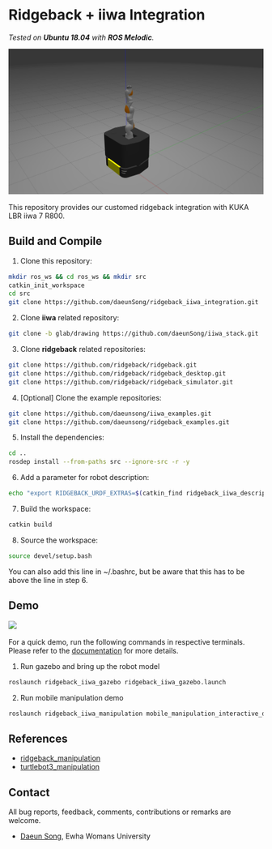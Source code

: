 # Ridgeback + iiwa Integration

*Tested on **Ubuntu 18.04** with **ROS Melodic**.*

<img src="./doc/img/demo.png" width="600">

This repository provides our customed ridgeback integration with KUKA LBR iiwa 7 R800. 


## Build and Compile

1. Clone this repository:
  ```sh
  mkdir ros_ws && cd ros_ws && mkdir src
  catkin_init_workspace
  cd src
  git clone https://github.com/daeunSong/ridgeback_iiwa_integration.git
  ```

2. Clone **iiwa** related repository:
  ```sh
  git clone -b glab/drawing https://github.com/daeunSong/iiwa_stack.git
  ```

3. Clone **ridgeback** related repositories:
  ```sh
  git clone https://github.com/ridgeback/ridgeback.git
  git clone https://github.com/ridgeback/ridgeback_desktop.git
  git clone https://github.com/ridgeback/ridgeback_simulator.git
  ```

4. [Optional] Clone the example repositories:
  ```sh
  git clone https://github.com/daeunsong/iiwa_examples.git
  git clone https://github.com/daeunsong/ridgeback_examples.git
  ```

5. Install the dependencies:
  ```sh
  cd ..
  rosdep install --from-paths src --ignore-src -r -y
  ```

6. Add a parameter for robot description:

```sh
echo "export RIDGEBACK_URDF_EXTRAS=$(catkin_find ridgeback_iiwa_description urdf/ridgeback_iiwa_robot.urdf.xacro --first-only)" >> ~/.bashrc
```

7. Build the workspace:
  ```sh
  catkin build
  ```

8. Source the workspace:
  ```sh
  source devel/setup.bash
  ```
   You can also add this line in ~/.bashrc, but be aware that this has to be above the line in step 6.


## Demo
<img src="./doc/img/mobile_manipulation_interactive.gif" width="600">

For a quick demo, run the following commands in respective terminals. Please refer to the [documentation](./doc/demo.md) for more details.

1. Run gazebo and bring up the robot model
```sh
roslaunch ridgeback_iiwa_gazebo ridgeback_iiwa_gazebo.launch 
```

2. Run mobile manipulation demo
```sh
roslaunch ridgeback_iiwa_manipulation mobile_manipulation_interactive_demo.launch
```

## References
- [ridgeback_manipulation](https://github.com/ridgeback/ridgeback_manipulation)
- [turtlebot3_manipulation](https://github.com/ROBOTIS-GIT/turtlebot3_manipulation)

## Contact
All bug reports, feedback, comments, contributions or remarks are welcome.
- [Daeun Song](http://daeunsong.github.io), Ewha Womans University
